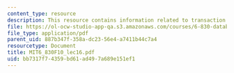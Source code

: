 ```yaml
---
content_type: resource
description: This resource contains information related to transaction coordinator.
file: https://ol-ocw-studio-app-qa.s3.amazonaws.com/courses/6-830-database-systems-fall-2010/bb7317f74359bd61ad497a689e151ef1_MIT6_830F10_lec16.pdf
file_type: application/pdf
parent_uid: 887b347f-358a-dc23-56e4-a7411b44c7a4
resourcetype: Document
title: MIT6_830F10_lec16.pdf
uid: bb7317f7-4359-bd61-ad49-7a689e151ef1
---
```

